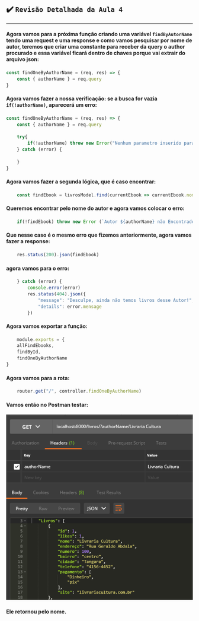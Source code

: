 ## ✔️ `Revisão Detalhada da Aula 4`
___


#### Agora vamos para a próxima função criando uma variável `findByAutorName` tendo uma request e uma response e como vamos pesquisar por nome de autor, teremos que criar uma constante para receber da query o author procurado e essa variável ficará dentro de chaves porque vai extrair do arquivo json:
```javascript
const findOneByAuthorName = (req, res) => {
    const { authorName } = req.query
}
```
#### Agora vamos fazer a nossa verificação: se a busca for vazia `if(!authorName)`, aparecerá um erro:
```javascript
const findOneByAuthorName = (req, res) => {
    const { authorName } = req.query

    try{
        if(!authorName) throw new Error("Nenhum parametro inserido para realizar a busca!")
    } catch (error) {
        
    }
}
```
#### Agora vamos fazer a segunda lógica, que é caso encontrar:
```javascript
    const findEbook = livrosModel.find(currentEbook => currentEbook.nome == authorName)
```
#### Queremos encontrar pelo nome do autor e agora vamos colocar o erro:
```javascript
    if(!findEbook) throw new Error (`Autor ${authorName} não Encontrado!`) 
```
#### Que nesse caso é o mesmo erro que fizemos anteriormente, agora vamos fazer a response:
```javascript
    res.status(200).json(findEbook)
```
####  agora vamos para o erro:
```javascript
    } catch (error) {
        console.error(error)
        res.status(404).json({
            "message": "Desculpe, ainda não temos livros desse Autor!",
            "details": error.mensage
        })
```
#### Agora vamos exportar a função:
```javascript
    module.exports = {
    allFindEbooks,
    findById,
    findOneByAuthorName
}
```
#### Agora vamos para a rota:
```javascript
    router.get("/", controller.findOneByAuthorName)
```
#### Vamos então no Postman testar:
<p align="center">
  <img alt="foto" title="foto" src="../img/foto17.png"/>
</p>

#### Ele retornou pelo nome.
